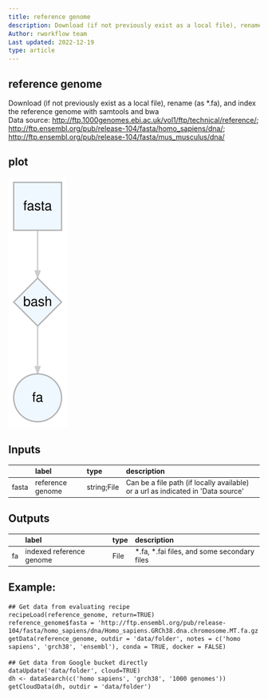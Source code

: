 ```yaml
---
title: reference genome
description: Download (if not previously exist as a local file), rename (as *.fa), and index the reference genome with samtools and bwa
Author: rworkflow team
Last updated: 2022-12-19
type: article
---
```

## reference genome
Download (if not previously exist as a local file), rename (as *.fa), and index the reference genome with samtools and bwa<br>Data source: <http://ftp.1000genomes.ebi.ac.uk/vol1/ftp/technical/reference/>; <http://ftp.ensembl.org/pub/release-104/fasta/homo_sapiens/dna/>; <http://ftp.ensembl.org/pub/release-104/fasta/mus_musculus/dna/>
## plot
![## reference genome](/plots/reference_genome.svg)
## Inputs
|      |label            |type        |description                                                                      |
|:-----|:----------------|:-----------|:--------------------------------------------------------------------------------|
|fasta |reference genome |string;File |Can be a file path (if locally available) or a url as indicated in 'Data source' |
## Outputs
|   |label                    |type |description                                 |
|:--|:------------------------|:----|:-------------------------------------------|
|fa |indexed reference genome |File |*.fa, *.fai files, and some secondary files |
## Example:
```
## Get data from evaluating recipe
recipeLoad(reference_genome, return=TRUE)
reference_genome$fasta = 'http://ftp.ensembl.org/pub/release-104/fasta/homo_sapiens/dna/Homo_sapiens.GRCh38.dna.chromosome.MT.fa.gz'
getData(reference_genome, outdir = 'data/folder', notes = c('homo sapiens', 'grch38', 'ensembl'), conda = TRUE, docker = FALSE)

## Get data from Google bucket directly
dataUpdate('data/folder', cloud=TRUE)
dh <- dataSearch(c('homo sapiens', 'grch38', '1000 genomes'))
getCloudData(dh, outdir = 'data/folder')
```

